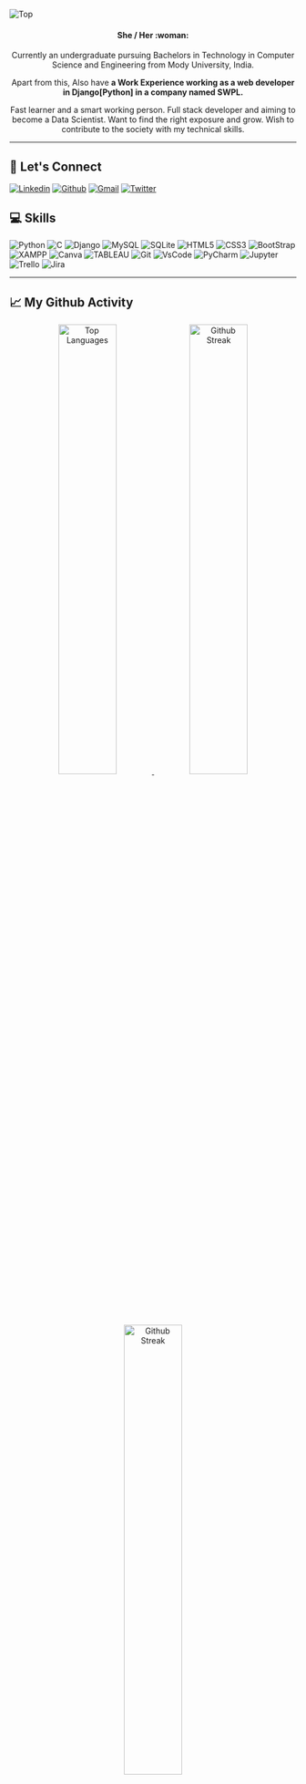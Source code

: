 ![Top](https://user-images.githubusercontent.com/55651821/172231027-a7f2024b-7b11-4c3f-9762-0e9893eab5e6.gif)

<div align="center">
  <h4> She / Her :woman: </h4>
</div>
<p align="center">Currently an undergraduate pursuing Bachelors in Technology in Computer Science and Engineering from Mody University, India. 
<p align="center">Apart from this, Also have <b> a Work Experience working as a web developer in Django[Python] in a company named SWPL. </b>
<p align="center">Fast learner and a smart working person. Full stack developer and aiming to become a Data Scientist. Want to find the right exposure and grow. Wish to contribute to the society with my technical skills.

---
## :iphone: Let's Connect 
[![Linkedin](https://img.shields.io/badge/LinkedIn-0077B5?style=for-the-badge&logo=linkedin&logoColor=white)](https://www.linkedin.com/in/manvi-vrati-557862200/)
[![Github](https://img.shields.io/badge/GitHub-100000?style=for-the-badge&logo=github&logoColor=white)](https://github.com/manvivrati)
[![Gmail](https://img.shields.io/badge/Gmail-D14836?style=for-the-badge&logo=gmail&logoColor=white)](mailto:manvivrati@gmail.com)
[![Twitter](https://img.shields.io/badge/Twitter-1DA1F2?style=for-the-badge&logo=twitter&logoColor=white)](https://twitter.com/ManviVrati)


## :computer: Skills
![Python](https://img.shields.io/badge/Python-FFD43B?style=for-the-badge&logo=python&logoColor=darkgreen.png)
![C](https://img.shields.io/badge/C-00599C?style=for-the-badge&logo=c&logoColor=white)
![Django](https://img.shields.io/badge/Django-092E20?style=for-the-badge&logo=django&logoColor=green)
![MySQL](https://img.shields.io/badge/MySQL-005C84?style=for-the-badge&logo=mysql&logoColor=white)
![SQLite](https://img.shields.io/badge/SQLite-07405E?style=for-the-badge&logo=sqlite&logoColor=white)
![HTML5](https://img.shields.io/badge/HTML5-E34F26?style=for-the-badge&logo=html5&logoColor=white)
![CSS3](https://img.shields.io/badge/CSS3-1572B6?style=for-the-badge&logo=css3&logoColor=white)
![BootStrap](https://img.shields.io/badge/Bootstrap-563D7C?style=for-the-badge&logo=bootstrap&logoColor=white)
![XAMPP](https://img.shields.io/badge/Xampp-F37623?style=for-the-badge&logo=xampp&logoColor=white)
![Canva](https://img.shields.io/badge/Canva-%2300C4CC.svg?&style=for-the-badge&logo=Canva&logoColor=white)
![TABLEAU](https://img.shields.io/badge/Tableau-E97627?style=for-the-badge&logo=Tableau&logoColor=white)
![Git](https://img.shields.io/badge/Git-F05032?style=for-the-badge&logo=git&logoColor=white)
![VsCode](https://img.shields.io/badge/Visual_Studio_Code-0078D4?style=for-the-badge&logo=visual%20studio%20code&logoColor=white)
![PyCharm](https://img.shields.io/badge/PyCharm-000000.svg?&style=for-the-badge&logo=PyCharm&logoColor=white)
![Jupyter](https://img.shields.io/badge/Jupyter-F37626.svg?&style=for-the-badge&logo=Jupyter&logoColor=white)
![Trello](https://img.shields.io/badge/Trello-0052CC?style=for-the-badge&logo=trello&logoColor=white)
![Jira](https://img.shields.io/badge/Jira-0052CC?style=for-the-badge&logo=Jira&logoColor=white)
  
---
## :chart_with_upwards_trend: My Github Activity
<div align="center">
  <a href="https://github.com/anuraghazra/github-readme-stats">
    <img width="45%" src="https://github-readme-stats.vercel.app/api/top-langs/?username=Pranjal2422&layout=compact&theme=dark" alt="Top Languages">
  </a>
  <a href="https://git.io/streak-stats">
    <img width="45%" src="https://github-readme-streak-stats.herokuapp.com/?user=Pranjal2422&theme=dark" alt="Github Streak">
  </a>
  <a href="https://git.io/streak-stats">
    <img width="45%" src="https://github-readme-stats.vercel.app/api?username=manvivrati&count_private=true&show_icons=true&theme=radical" alt="Github Streak">
  </a>
</div>

<!-- ### :tv: Youtube Videos -->
<!-- BLOG-POST-LIST:START -->
<!-- BLOG-POST-LIST:END -->
<!-- ### :rotating_light: Latest Blog Posts -->
<!-- BLOG-POST-LIST:START -->
<!-- BLOG-POST-LIST:END -->

<!--
**manvivrati/manvivrati** is a ✨ _special_ ✨ repository because its `README.md` (this file) appears on your GitHub profile.

Here are some ideas to get you started:

- 🔭 I’m currently working on ...
- 🌱 I’m currently learning ...
- 👯 I’m looking to collaborate on ...
- 🤔 I’m looking for help with ...
- 💬 Ask me about ...
- 📫 How to reach me: ...
- 😄 Pronouns: ...
- ⚡ Fun fact: ...
-->
